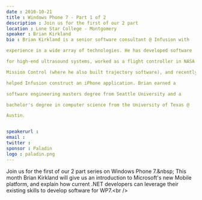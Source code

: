 ```yaml
---
date : 2010-10-21
title : Windows Phone 7 - Part 1 of 2
description : Join us for the first of our 2 part 
location : Lone Star College - Montgomery
speaker : Brian Kirkland
bio : Brian Kirkland is a senior software consultant @ Infusion with
experience in a wide array of technologies. He has developed software
for high-end ultrasound systems, worked as a flight controller in NASA's
Mission Control (where he also built trajectory software), and recently
helped Infusion construct an iPhone application. Brian earned a
software engineering masters degree from Seattle University and a
bachelor's degree in computer science from the University of Texas @
Austin.

speakerurl : 
email : 
twitter : 
sponsor : Paladin
logo : paladin.png
---
```

Join us for the first of our 2 part series on Windows Phone 7.&amp;nbsp; This month Brian Kirkland will give us an introduction to Microsoft's new Mobile platform, and explain how current .NET developers can leverage their existing skills to develop software for WP7.&lt;br /&gt;


